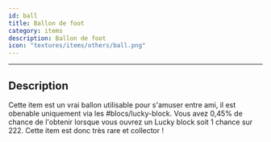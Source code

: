 ```yaml
---
id: ball
title: Ballon de foot
category: items
description: Ballon de foot
icon: "textures/items/others/ball.png"
---
```

___
## Description

Cette item est un vrai ballon utilisable pour s'amuser entre ami, il est obenable uniquement via les #blocs/lucky-block. Vous avez 0,45% de chance de l'obtenir lorsque vous ouvrez un Lucky block soit 1 chance sur 222. Cette item est donc très rare et collector ! 
